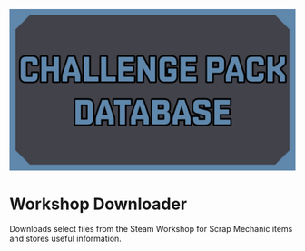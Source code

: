 ![WorkshopScraper](/ScrapWorker/Mod/preview.jpg)

# Workshop Downloader
Downloads select files from the Steam Workshop for Scrap Mechanic items and stores useful information.

